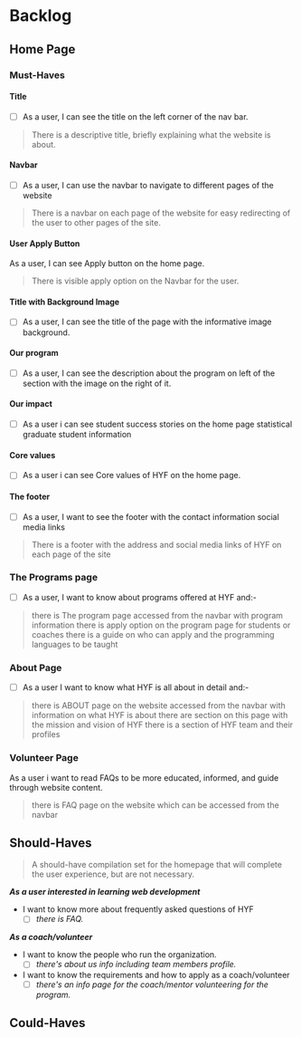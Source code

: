 # Backlog

## Home Page

### Must-Haves

#### Title

- [ ] As a user, I can see the title on the left corner of the nav bar.

> There is a descriptive title, briefly explaining what the website is about.

#### Navbar

- [ ] As a user, I can use the navbar to navigate to different pages of the
      website

> There is a navbar on each page of the website for easy redirecting of the user
> to other pages of the site.

#### User Apply Button

As a user, I can see Apply button on the home page.

> There is visible apply option on the Navbar for the user.

#### Title with Background Image

- [ ] As a user, I can see the title of the page with the informative image
      background.

#### Our program

- [ ] As a user, I can see the description about the program on left of the
      section with the image on the right of it.

#### Our impact

- [ ] As a user i can see student success stories on the home page statistical
      graduate student information

#### Core values

- [ ] As a user i can see Core values of HYF on the home page.

#### The footer

- [ ] As a user, I want to see the footer with the contact information social
      media links

> There is a footer with the address and social media links of HYF on each page
> of the site

### The Programs page

- [ ] As a user, I want to know about programs offered at HYF and:-

> there is The program page accessed from the navbar with program information
> there is apply option on the program page for students or coaches there is a
> guide on who can apply and the programming languages to be taught

### About Page

- [ ] As a user I want to know what HYF is all about in detail and:-

> there is ABOUT page on the website accessed from the navbar with information
> on what HYF is about there are section on this page with the mission and
> vision of HYF there is a section of HYF team and their profiles

### Volunteer Page

As a user i want to read FAQs to be more educated, informed, and guide through
website content.

> there is FAQ page on the website which can be accessed from the navbar

## Should-Haves

> A should-have compilation set for the homepage that will complete the user
> experience, but are not necessary.

**_As a user interested in learning web development_**

- I want to know more about frequently asked questions of HYF
  - [ ] _there is FAQ._

**_As a coach/volunteer_**

- I want to know the people who run the organization.
  - [ ] _there's about us info including team members profile._
- I want to know the requirements and how to apply as a coach/volunteer
  - [ ] _there's an info page for the coach/mentor volunteering for the
        program._

## Could-Haves
